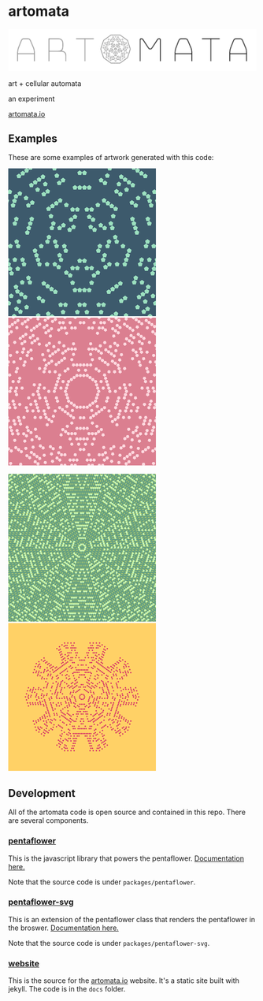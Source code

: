 # artomata

![artomata](examples/Brand_Screen.png)

art + cellular automata

an experiment

[artomata.io](http://www.artomata.io)

## Examples

These are some examples of artwork generated with this code:

![Loyally Icy Maiden Pink](examples/Lazily_Ancient_Geranium.png)
![Quirkily Greasy Dusty Miller](examples/Quirkily_Greasy_Dusty_Miller.png)

![Too Sweet Sweet Woodruff](examples/Too_Sweet_Sweet_Woodruff.png)
![Unaccountably Yummy Scarlet Sage](examples/Unaccountably_Yummy_Scarlet_Sage.png)

## Development

All of the artomata code is open source and contained in this repo. There are several components.

### [pentaflower](./packages/pentaflower)

This is the javascript library that powers the pentaflower. [Documentation here.](./packages/pentaflower)

Note that the source code is under `packages/pentaflower`.

### [pentaflower-svg](./packages/pentaflower-svg)

This is an extension of the pentaflower class that renders the pentaflower in the broswer. [Documentation here.](./packages/pentaflower-svg)

Note that the source code is under `packages/pentaflower-svg`.

### [website](./docs)

This is the source for the [artomata.io](http://www.artomata.io) website. It's a static site built with jekyll. The code is in the `docs` folder.
